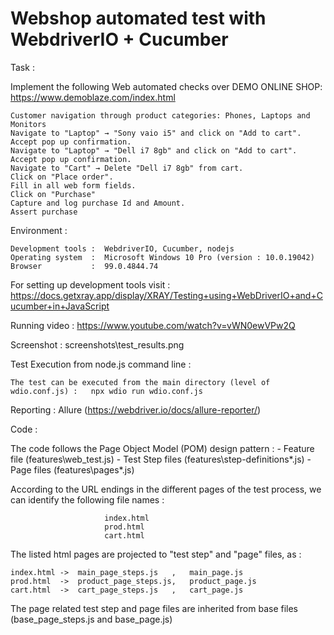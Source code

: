 # Webshop automated test with WebdriverIO + Cucumber 

Task : 


Implement the following Web automated checks over DEMO ONLINE SHOP: https://www.demoblaze.com/index.html

    Customer navigation through product categories: Phones, Laptops and Monitors
    Navigate to "Laptop" → "Sony vaio i5" and click on "Add to cart". Accept pop up confirmation.
    Navigate to "Laptop" → "Dell i7 8gb" and click on "Add to cart". Accept pop up confirmation.
    Navigate to "Cart" → Delete "Dell i7 8gb" from cart. 
    Click on "Place order".
    Fill in all web form fields.
    Click on "Purchase"
    Capture and log purchase Id and Amount.
    Assert purchase


Environment :

    Development tools :  WebdriverIO, Cucumber, nodejs
    Operating system  :  Microsoft Windows 10 Pro (version : 10.0.19042)
    Browser           :  99.0.4844.74
 
For setting up development tools visit : https://docs.getxray.app/display/XRAY/Testing+using+WebDriverIO+and+Cucumber+in+JavaScript

Running video :  https://www.youtube.com/watch?v=vWN0ewVPw2Q

Screenshot    : screenshots\test_results.png
         
Test Execution from node.js command line : 

    The test can be executed from the main directory (level of wdio.conf.js) :   npx wdio run wdio.conf.js
    

Reporting     : Allure  (https://webdriver.io/docs/allure-reporter/)

Code :

  The code follows the Page Object Model (POM) design pattern :    - Feature file (features\web_test.js)
                                                                   - Test Step files (features\step-definitions\*.js)
                                                                   - Page files (features\pages\*.js)

  According to the URL endings in the different pages of the test process, we can identify the following file names :

                         index.html
                         prod.html
                         cart.html
                         
                          
                        
  The listed html pages are projected to "test step" and "page" files, as :

    index.html ->  main_page_steps.js   ,   main_page.js
    prod.html  ->  product_page_steps.js,   product_page.js
    cart.html  ->  cart_page_steps.js   ,   cart_page.js     
  
  
  The page related test step and page files are inherited from base files (base_page_steps.js and base_page.js)
